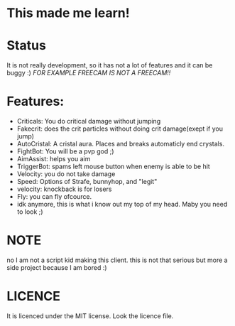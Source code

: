 # This made me learn!
 
# Status
It is not really development, so it has not a lot of features and it can be buggy :) *FOR EXAMPLE FREECAM IS NOT A FREECAM!!*

# Features:
- Criticals: You do critical damage without jumping
- Fakecrit: does the crit particles without doing crit damage(exept if you jump)
- AutoCristal: A cristal aura. Places and breaks automaticly end crystals.
- FightBot: You will be a pvp god ;)
- AimAssist: helps you aim
- TriggerBot: spams left mouse button when enemy is able to be hit
- Velocity: you do not take damage
- Speed: Options of Strafe, bunnyhop, and "legit"
- velocity: knockback is for losers
- Fly: you can fly ofcource.
- idk anymore, this is what i know out my top of my head. Maby you need to look ;)

# NOTE
no I am not a script kid making this client. this is not that serious but more a side project because I am bored :)

# LICENCE
It is licenced under the MIT license. Look the licence file.


